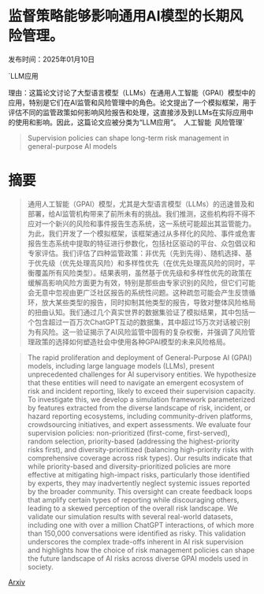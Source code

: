 # 监督策略能够影响通用AI模型的长期风险管理。

发布时间：2025年01月10日

`LLM应用

理由：这篇论文讨论了大型语言模型（LLMs）在通用人工智能（GPAI）模型中的应用，特别是它们在AI监管和风险管理中的角色。论文提出了一个模拟框架，用于评估不同的监管政策如何影响风险报告和处理，这直接涉及到LLMs在实际应用中的使用和影响。因此，这篇论文应被分类为“LLM应用”。` `人工智能` `风险管理`

> Supervision policies can shape long-term risk management in general-purpose AI models

# 摘要

> 通用人工智能（GPAI）模型，尤其是大型语言模型（LLMs）的迅速普及和部署，给AI监管机构带来了前所未有的挑战。我们推测，这些机构将不得不应对一个新兴的风险和事件报告生态系统，这一系统可能超出其监管能力。为此，我们开发了一个模拟框架，该框架通过从多样化的风险、事件或危害报告生态系统中提取的特征进行参数化，包括社区驱动的平台、众包倡议和专家评估。我们评估了四种监管政策：非优先（先到先得）、随机选择、基于优先级（优先处理高风险）和多样性优先（在优先处理高风险的同时，平衡覆盖所有风险类型）。结果表明，虽然基于优先级和多样性优先的政策在缓解高影响风险方面更为有效，特别是那些由专家识别的风险，但它们可能会无意中忽视由更广泛社区报告的系统性问题。这种疏忽可能会产生反馈循环，放大某些类型的报告，同时抑制其他类型的报告，导致对整体风险格局的扭曲认知。我们通过几个真实世界的数据集验证了模拟结果，其中包括一个包含超过一百万次ChatGPT互动的数据集，其中超过15万次对话被识别为有风险。这一验证揭示了AI风险监管中固有的复杂权衡，并强调了风险管理政策的选择如何塑造社会中使用各种GPAI模型的未来风险格局。

> The rapid proliferation and deployment of General-Purpose AI (GPAI) models, including large language models (LLMs), present unprecedented challenges for AI supervisory entities. We hypothesize that these entities will need to navigate an emergent ecosystem of risk and incident reporting, likely to exceed their supervision capacity. To investigate this, we develop a simulation framework parameterized by features extracted from the diverse landscape of risk, incident, or hazard reporting ecosystems, including community-driven platforms, crowdsourcing initiatives, and expert assessments. We evaluate four supervision policies: non-prioritized (first-come, first-served), random selection, priority-based (addressing the highest-priority risks first), and diversity-prioritized (balancing high-priority risks with comprehensive coverage across risk types). Our results indicate that while priority-based and diversity-prioritized policies are more effective at mitigating high-impact risks, particularly those identified by experts, they may inadvertently neglect systemic issues reported by the broader community. This oversight can create feedback loops that amplify certain types of reporting while discouraging others, leading to a skewed perception of the overall risk landscape. We validate our simulation results with several real-world datasets, including one with over a million ChatGPT interactions, of which more than 150,000 conversations were identified as risky. This validation underscores the complex trade-offs inherent in AI risk supervision and highlights how the choice of risk management policies can shape the future landscape of AI risks across diverse GPAI models used in society.

[Arxiv](https://arxiv.org/abs/2501.06137)